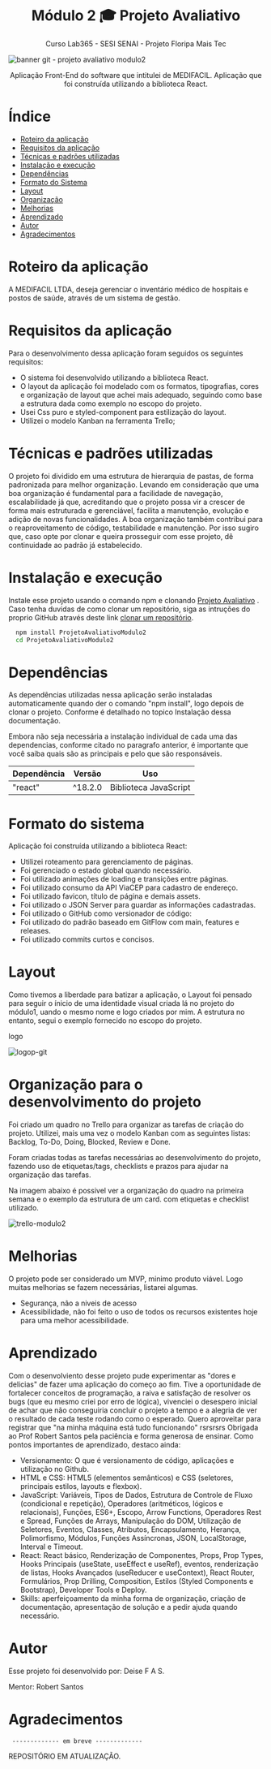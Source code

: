 <h1 align="center">Módulo 2 🎓 Projeto Avaliativo </h1>
<p align="center">Curso Lab365 - SESI SENAI - Projeto Floripa Mais Tec<p/>

![banner git - projeto avaliativo modulo2](https://github.com/DeiseFAS/ProjetoAvaliativoModulo2/assets/71991444/355b92be-f083-4d61-91fb-78fd5cc6fe71)

<p align="center"> Aplicação Front-End do software que intitulei de MEDIFACIL. Aplicação que foi construída utilizando a biblioteca React.</p>

# Índice 

* [Roteiro da aplicação](#roteiro-da-aplicação)
* [Requisitos da aplicação](#requisitos-da-aplicação)
* [Técnicas e padrões utilizadas](#técnicas-e-padrões-utilizadas)
* [Instalação e execução](#instalação-e-execução)
* [Dependências](#dependências)
* [Formato do Sistema ](#formato-do-sistema)
* [Layout](#layout)
* [Organização](#organização-para-o-desenvolvimento-do-projeto)
* [Melhorias](#melhorias)
* [Aprendizado](#aprendizado)
* [Autor](#autor)
* [Agradecimentos](#agradecimentos)

# Roteiro da aplicação

A MEDIFACIL LTDA, deseja gerenciar o inventário médico de hospitais e postos de saúde, através de um sistema de gestão.


# Requisitos da aplicação

Para o desenvolvimento dessa aplicação foram seguidos os seguintes requisitos:

- O sistema foi desenvolvido utilizando a biblioteca React.
- O layout da aplicação foi modelado com os formatos, tipografias, cores e organização de layout que achei mais adequado, seguindo como base a estrutura dada como exemplo no escopo do projeto.
- Usei Css puro e styled-component para estilização do layout.
- Utilizei o modelo Kanban na ferramenta Trello;

# Técnicas e padrões utilizadas

O projeto foi dividido em uma estrutura de hierarquia de pastas, de forma padronizada para melhor organização. Levando em consideração que uma boa organização é fundamental para a facilidade de navegação, escalabilidade já que, acreditando que o projeto possa vir a crescer de forma mais estruturada e gerenciável, facilita a manutenção, evolução e adição de novas funcionalidades.
A boa organização também contribui para o reaproveitamento de código, testabilidade e manutenção. Por isso sugiro que, caso opte por clonar e queira prosseguir com esse projeto, dê continuidade ao padrão já estabelecido.


# Instalação e execução

Instale esse projeto usando o comando npm e clonando [Projeto Avaliativo](https://github.com/DeiseFAS/ProjetoAvaliativoModulo2) .
Caso tenha duvidas de como clonar um repositório, siga as intruções do proprio GitHub através deste link [clonar um repositório](https://docs.github.com/pt/repositories/creating-and-managing-repositories/cloning-a-repository).


```bash
  npm install ProjetoAvaliativoModulo2
  cd ProjetoAvaliativoModulo2
```


# Dependências

As dependências utilizadas nessa aplicação serão instaladas automaticamente quando der o comando "npm install", logo depois de clonar o projeto. Conforme é detalhado no topico Instalação dessa documentação.

Embora não seja necessária a instalação individual de cada uma das dependencias, conforme citado no paragrafo anterior, é importante que você saiba quais são as principais e pelo que são responsáveis.

| Dependência | Versão | Uso |
| ------ | ------ | ------ |
| "react" | ^18.2.0 | Biblioteca JavaScript |


# Formato do sistema

Aplicação foi construída utilizando a biblioteca React:
- Utilizei roteamento para gerenciamento de páginas.
- Foi gerenciado o estado global quando necessário.
- Foi utilizado animações de loading e transições entre páginas.
- Foi utilizado consumo da API ViaCEP para cadastro de endereço.
- Foi utilizado favicon, título de página e demais assets.
- Foi utilizado o JSON Server para guardar as informações cadastradas.
- Foi utilizado o GitHub como versionador de código:
- Foi utilizado do padrão baseado em GitFlow com main, features e releases.
- Foi utilizado commits curtos e concisos.

# Layout

Como tivemos a liberdade para batizar a aplicação, o Layout foi pensado para seguir o ínicio de uma identidade visual criada lá no projeto do módulo1, uando o mesmo nome e logo criados por mim. 
A estrutura no entanto, segui o exemplo fornecido no escopo do projeto.

logo

![logop-git](https://github.com/DeiseFAS/ProjetoAvaliativoModulo2/assets/71991444/934ab077-a49b-499e-81e7-b27cbd8e8a56)


# Organização para o desenvolvimento do projeto

Foi criado um quadro no Trello para organizar as tarefas de criação do projeto. Utilizei, mais uma vez o modelo Kanban com as seguintes listas:
Backlog, To-Do, Doing, Blocked, Review e Done.

Foram criadas todas as tarefas necessárias ao desenvolvimento do projeto, fazendo uso de etiquetas/tags, checklists e prazos para ajudar na organização das tarefas.

Na imagem abaixo é possivel ver a organização do quadro na primeira semana e o exemplo da estrutura de um card. com etiquetas e checklist utilizado.

![trello-modulo2](https://github.com/DeiseFAS/ProjetoAvaliativoModulo2/assets/71991444/85cb6962-761a-407f-b2ec-51401dbaa8ac)

# Melhorias

O projeto pode ser considerado um MVP, minimo produto viável. Logo muitas melhorias se fazem necessárias, listarei algumas.
- Segurança, não a niveis de acesso
- Acessibilidade, não foi feito o uso de todos os recursos existentes hoje para uma melhor acessibilidade.


# Aprendizado

Com o desenvolviento desse projeto pude experimentar as "dores e delicias" de fazer uma aplicação do começo ao fim. Tive a oportunidade de fortalecer conceitos de programação, a raiva e satisfação de resolver os bugs (que eu mesmo criei por erro de lógica), vivenciei o desespero inicial de achar que não conseguiria concluir o projeto a tempo e a alegria de ver o resultado de cada teste rodando como o esperado. Quero aproveitar para registrar que "na minha máquina está tudo funcionando" rsrsrsrs Obrigada ao Prof Robert Santos pela paciência e forma generosa de ensinar. Como pontos importantes de aprendizado, destaco ainda:

- Versionamento: O que é versionamento de código, aplicações e utilização no Github.
- HTML e CSS: HTML5 (elementos semânticos) e CSS (seletores, principais estilos, layouts e flexbox).
- JavaScript: Variáveis, Tipos de Dados, Estrutura de Controle de Fluxo (condicional e repetição), Operadores (aritméticos, lógicos e relacionais), Funções, ES6+, Escopo, Arrow Functions, Operadores Rest e Spread, Funções de Arrays, Manipulação do DOM, Utilização de Seletores, Eventos, Classes, Atributos, Encapsulamento, Herança, Polimorfismo, Módulos, Funções Assíncronas, JSON, LocalStorage, Interval e Timeout.
- React: React básico, Renderização de Componentes, Props, Prop Types, Hooks Principais (useState, useEffect e useRef), eventos, renderização de listas, Hooks Avançados (useReducer e useContext), React Router, Formulários, Prop Drilling, Composition, Estilos (Styled Components e Bootstrap), Developer Tools e Deploy.
- Skills: aperfeiçoamento da minha forma de organização, criação de documentação, apresentação de solução e a pedir ajuda quando necessário.

# Autor

Esse projeto foi desenvolvido por: Deise F A S.

Mentor: Robert Santos

# Agradecimentos

     ------------- em breve -------------

REPOSITÓRIO EM ATUALIZAÇÃO.